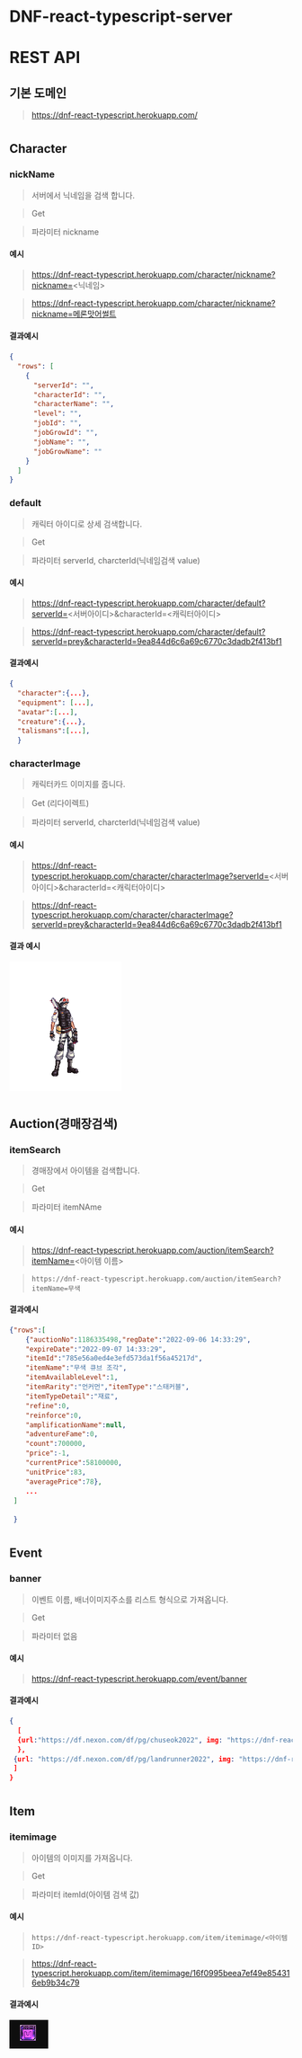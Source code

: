 # DNF-react-typescript-server

# REST API

## 기본 도메인

> https://dnf-react-typescript.herokuapp.com/

#

## Character

### nickName

> 서버에서 닉네임을 검색 합니다.

> Get

> 파라미터 nickname

#### 예시

> https://dnf-react-typescript.herokuapp.com/character/nickname?nickname=<닉네임>

> https://dnf-react-typescript.herokuapp.com/character/nickname?nickname=메론맛어썰트

#### 결과예시

```json
{
  "rows": [
    {
      "serverId": "",
      "characterId": "",
      "characterName": "",
      "level": "",
      "jobId": "",
      "jobGrowId": "",
      "jobName": "",
      "jobGrowName": ""
    }
  ]
}
```

### default

> 캐릭터 아이디로 상세 검색합니다.

> Get

> 파라미터 serverId, charcterId(닉네임검색 value)

#### 예시

> https://dnf-react-typescript.herokuapp.com/character/default?serverId=<서버아이디>&characterId=<캐릭터아이디>

> https://dnf-react-typescript.herokuapp.com/character/default?serverId=prey&characterId=9ea844d6c6a69c6770c3dadb2f413bf1

#### 결과예시

```json
{
  "character":{...},
  "equipment": [...],
  "avatar":[...],
  "creature":{...},
  "talismans":[...],
  }
```

### characterImage

> 캐릭터카드 이미지를 줍니다.

> Get (리다이렉트)

> 파라미터 serverId, charcterId(닉네임검색 value)

#### 예시

> https://dnf-react-typescript.herokuapp.com/character/characterImage?serverId=<서버아이디>&characterId=<캐릭터아이디>

> https://dnf-react-typescript.herokuapp.com/character/characterImage?serverId=prey&characterId=9ea844d6c6a69c6770c3dadb2f413bf1

#### 결과 예시

![캐릭터이미지 API 예결과](/readmeAsset/%EC%BA%90%EB%A6%AD%ED%84%B0%EC%9D%B4%EB%AF%B8%EC%A7%80.png)

#

## Auction(경매장검색)

### itemSearch

> 경매장에서 아이템을 검색합니다.

> Get

> 파라미터 itemNAme

#### 예시

> https://dnf-react-typescript.herokuapp.com/auction/itemSearch?itemName=<아이템 이름>

>     https://dnf-react-typescript.herokuapp.com/auction/itemSearch?itemName=무색

#### 결과예시

```json
{"rows":[
    {"auctionNo":1186335498,"regDate":"2022-09-06 14:33:29",
    "expireDate":"2022-09-07 14:33:29",
    "itemId":"785e56a0ed4e3efd573da1f56a45217d",
    "itemName":"무색 큐브 조각",
    "itemAvailableLevel":1,
    "itemRarity":"언커먼","itemType":"스태커블",
    "itemTypeDetail":"재료",
    "refine":0,
    "reinforce":0,
    "amplificationName":null,
    "adventureFame":0,
    "count":700000,
    "price":-1,
    "currentPrice":58100000,
    "unitPrice":83,
    "averagePrice":78},
    ...
 ]

 }
```

#

## Event

### banner

> 이벤트 이름, 배너이미지주소를 리스트 형식으로 가져옵니다.

> Get

> 파라미터 없음

#### 예시

> https://dnf-react-typescript.herokuapp.com/event/banner

#### 결과예시

```json
{
  [
  {url:"https://df.nexon.com/df/pg/chuseok2022", img: "https://dnf-react-typescript.herokuapp.com/eventBanner/오늘의던전.png"}
  },
 {url: "https://df.nexon.com/df/pg/landrunner2022", img: "https://dnf-react-typescript.herokuapp.com/eventBanner/로봇랜디.png"}
 ]
}
```

#

## Item

### itemimage

> 아이템의 이미지를 가져옵니다.

> Get

> 파라미터 itemId(아이템 검색 값)

#### 예시

>     https://dnf-react-typescript.herokuapp.com/item/itemimage/<아이템ID>

> https://dnf-react-typescript.herokuapp.com/item/itemimage/16f0995beea7ef49e854316eb9b34c79

#### 결과예시

![캐릭터이미지 API 예결과](/readmeAsset/아이템이미지.png)
